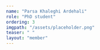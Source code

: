 ```yaml
---
name: "Parsa Khaleghi Ardehali"
role: "PhD student"
ordering: 3
imgpath: "/assets/placeholder.png"
teaser: " "
layout: "member"
---
```


